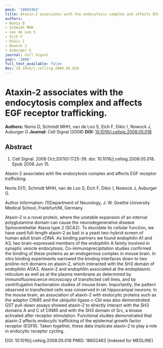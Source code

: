 ```yaml
---
pmid: '18602463'
title: Ataxin-2 associates with the endocytosis complex and affects EGF receptor trafficking.
authors:
- Nonis D
- Schmidt MHH
- van de Loo S
- Eich F
- Dikic I
- Nowock J
- Auburger G
journal: Cell Signal
year: '2008'
full_text_available: false
doi: 10.1016/j.cellsig.2008.05.018
---
```


# Ataxin-2 associates with the endocytosis complex and affects EGF receptor trafficking.
**Authors:** Nonis D, Schmidt MHH, van de Loo S, Eich F, Dikic I, Nowock J, Auburger G
**Journal:** Cell Signal (2008)
**DOI:** [10.1016/j.cellsig.2008.05.018](https://doi.org/10.1016/j.cellsig.2008.05.018)

## Abstract

1. Cell Signal. 2008 Oct;20(10):1725-39. doi: 10.1016/j.cellsig.2008.05.018. Epub
 2008 Jun 15.

Ataxin-2 associates with the endocytosis complex and affects EGF receptor 
trafficking.

Nonis D(1), Schmidt MHH, van de Loo S, Eich F, Dikic I, Nowock J, Auburger G.

Author information:
(1)Department of Neurology, J. W. Goethe University Medical School, Frankfurt/M, 
Germany.

Ataxin-2 is a novel protein, where the unstable expansion of an internal 
polyglutamine domain can cause the neurodegenerative disease Spinocerebellar 
Ataxia type 2 (SCA2). To elucidate its cellular function, we have used 
full-length ataxin-2 as bait in a yeast two-hybrid screen of human adult brain 
cDNA. As binding partners we found endophilin A1 and A3, two brain-expressed 
members of the endophilin A family involved in synaptic vesicle endocytosis. 
Co-immunoprecipitation studies confirmed the binding of these proteins as an 
endogenous complex in mouse brain. In vitro binding experiments narrowed the 
binding interfaces down to two proline-rich domains on ataxin-2, which 
interacted with the SH3 domain of endophilin A1/A3. Ataxin-2 and endophilin 
associated at the endoplasmic reticulum as well as at the plasma membrane as 
determined by immunofluorescence microscopy of transfected cell lines, and by 
centrifugation fractionation studies of mouse brain. Importantly, the pattern 
observed in transfected cells was conserved in rat hippocampal neurons. In the 
mouse brain, an association of ataxin-2 with endocytic proteins such as the 
adaptor CIN85 and the ubiquitin ligase c-Cbl was also demonstrated. GST 
pull-down assays showed ataxin-2 to directly interact with the SH3 domains A and 
C of CIN85 and with the SH3 domain of Src, a kinase activated after receptor 
stimulation. Functional studies demonstrated that ataxin-2 affects endocytic 
trafficking of the epidermal growth factor receptor (EGFR). Taken together, 
these data implicate ataxin-2 to play a role in endocytic receptor cycling.

DOI: 10.1016/j.cellsig.2008.05.018
PMID: 18602463 [Indexed for MEDLINE]
